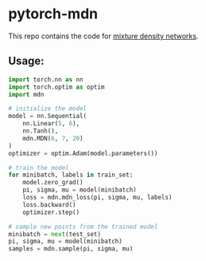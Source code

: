 # pytorch-mdn

This repo contains the code for [mixture density networks](http://citeseerx.ist.psu.edu/viewdoc/download?doi=10.1.1.120.5685&rep=rep1&type=pdf).

## Usage:

```python
import torch.nn as nn
import torch.optim as optim
import mdn

# initialize the model
model = nn.Sequential(
    nn.Linear(5, 6),
    nn.Tanh(),
    mdn.MDN(6, 7, 20)
)
optimizer = optim.Adam(model.parameters())

# train the model
for minibatch, labels in train_set:
    model.zero_grad()
    pi, sigma, mu = model(minibatch)
    loss = mdn.mdn_loss(pi, sigma, mu, labels)
    loss.backward()
    optimizer.step()

# sample new points from the trained model
minibatch = next(test_set)
pi, sigma, mu = model(minibatch)
samples = mdn.sample(pi, sigma, mu)
```
